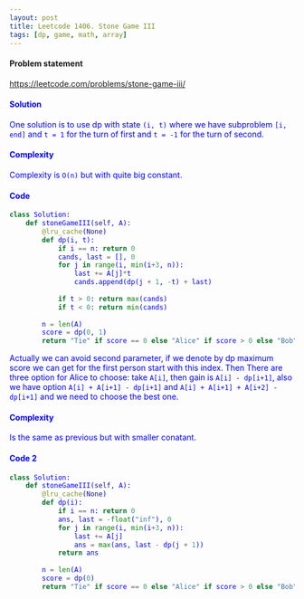 ```yaml
---
layout: post
title: Leetcode 1406. Stone Game III
tags: [dp, game, math, array]
---
```


#### Problem statement

<a href="https://leetcode.com/problems/stone-game-iii/"> <font color = blue>https://leetcode.com/problems/stone-game-iii/

#### Solution
One solution is to use dp with state `(i, t)` where we have subproblem `[i, end]` and `t = 1` for the turn of first and `t = -1` for the turn of second. 

#### Complexity
Complexity is `O(n)` but with quite big constant.

#### Code
```python
class Solution:
    def stoneGameIII(self, A):
        @lru_cache(None)
        def dp(i, t):
            if i == n: return 0
            cands, last = [], 0
            for j in range(i, min(i+3, n)):
                last += A[j]*t
                cands.append(dp(j + 1, -t) + last)
            
            if t > 0: return max(cands)
            if t < 0: return min(cands)
        
        n = len(A)
        score = dp(0, 1)
        return "Tie" if score == 0 else "Alice" if score > 0 else "Bob"
```

Actually we can avoid second parameter, if we denote by dp maximum score we can get for the first person start with this index. Then
There are three option for Alice to choose: take `A[i]`, then gain is `A[i] - dp[i+1]`, also we have option `A[i] + A[i+1] - dp[i+1]` and `A[i] + A[i+1] + A[i+2] - dp[i+1]` and we need to choose the best one.

#### Complexity
Is the same as previous but with smaller conatant.

#### Code 2
```python
class Solution:
    def stoneGameIII(self, A):
        @lru_cache(None)
        def dp(i):
            if i == n: return 0
            ans, last = -float("inf"), 0
            for j in range(i, min(i+3, n)):
                last += A[j]
                ans = max(ans, last - dp(j + 1))
            return ans
            
        n = len(A)
        score = dp(0)
        return "Tie" if score == 0 else "Alice" if score > 0 else "Bob"
```
